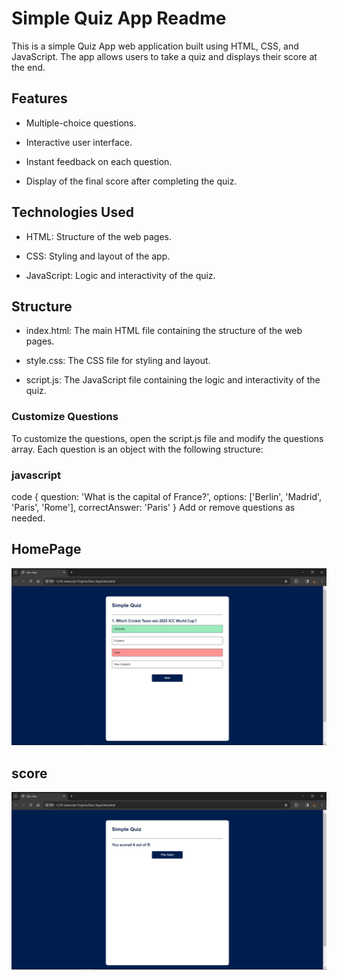 # Simple Quiz App Readme

This is a simple Quiz App web application built using HTML, CSS, and JavaScript. The app allows users to take a quiz and displays their score at the end.

## Features
- Multiple-choice questions.

- Interactive user interface.

- Instant feedback on each question.

- Display of the final score after completing the quiz.

## Technologies Used
- HTML: Structure of the web pages.

- CSS: Styling and layout of the app.

- JavaScript: Logic and interactivity of the quiz.

## Structure
- index.html: The main HTML file containing the structure of the web pages.

- style.css: The CSS file for styling and layout.

- script.js: The JavaScript file containing the logic and interactivity of the quiz.

### Customize Questions
To customize the questions, open the script.js file and modify the questions array. Each question is an object with the following structure:

### javascript
 code
{
  question: 'What is the capital of France?',
  options: ['Berlin', 'Madrid', 'Paris', 'Rome'],
  correctAnswer: 'Paris'
}
Add or remove questions as needed.

## HomePage
![Alt text](images/Screenshot%20(1011).png)
## score
![Alt text](images/Screenshot%20(1012).png)

